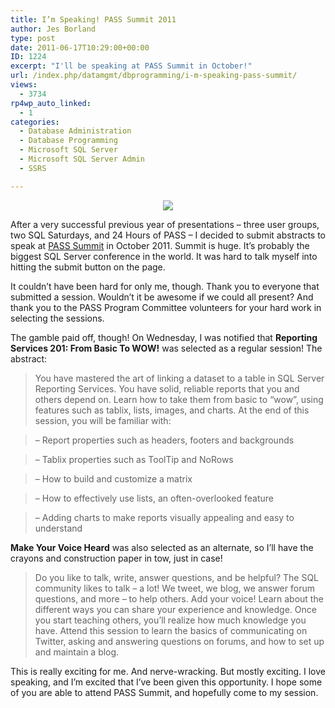 ```yaml
---
title: I’m Speaking! PASS Summit 2011
author: Jes Borland
type: post
date: 2011-06-17T10:29:00+00:00
ID: 1224
excerpt: "I'll be speaking at PASS Summit in October!"
url: /index.php/datamgmt/dbprogramming/i-m-speaking-pass-summit/
views:
  - 3734
rp4wp_auto_linked:
  - 1
categories:
  - Database Administration
  - Database Programming
  - Microsoft SQL Server
  - Microsoft SQL Server Admin
  - SSRS

---
```

<p align="center">
  <img src="/wp-content/uploads/users/grrlgeek/PASS_2011_SpeakingButton_180x180-black.png?mtime=1308278113" />
</p>

After a very successful previous year of presentations &#8211; three user groups, two SQL Saturdays, and 24 Hours of PASS &#8211; I decided to submit abstracts to speak at [PASS Summit][1] in October 2011. Summit is huge. It&#8217;s probably the biggest SQL Server conference in the world. It was hard to talk myself into hitting the submit button on the page. 

It couldn&#8217;t have been hard for only me, though. Thank you to everyone that submitted a session. Wouldn&#8217;t it be awesome if we could all present? And thank you to the PASS Program Committee volunteers for your hard work in selecting the sessions. 

The gamble paid off, though! On Wednesday, I was notified that **Reporting Services 201: From Basic To WOW!** was selected as a regular session! The abstract: 

> You have mastered the art of linking a dataset to a table in SQL Server Reporting Services. You have solid, reliable reports that you and others depend on. Learn how to take them from basic to &#8220;wow&#8221;, using features such as tablix, lists, images, and charts. At the end of this session, you will be familiar with:
  
> &#8211; Report properties such as headers, footers and backgrounds
  
> &#8211; Tablix properties such as ToolTip and NoRows
  
> &#8211; How to build and customize a matrix
  
> &#8211; How to effectively use lists, an often-overlooked feature
  
> &#8211; Adding charts to make reports visually appealing and easy to understand 

**Make Your Voice Heard** was also selected as an alternate, so I&#8217;ll have the crayons and construction paper in tow, just in case! 

> Do you like to talk, write, answer questions, and be helpful? The SQL community likes to talk &#8211; a lot! We tweet, we blog, we answer forum questions, and more &#8211; to help others. Add your voice! Learn about the different ways you can share your experience and knowledge. Once you start teaching others, you&#8217;ll realize how much knowledge you have. Attend this session to learn the basics of communicating on Twitter, asking and answering questions on forums, and how to set up and maintain a blog.

This is really exciting for me. And nerve-wracking. But mostly exciting. I love speaking, and I&#8217;m excited that I&#8217;ve been given this opportunity. I hope some of you are able to attend PASS Summit, and hopefully come to my session.

 [1]: http://www.sqlpass.org/summit/2011/